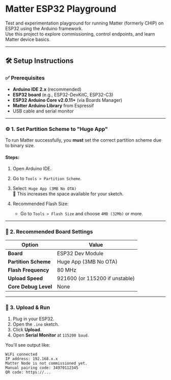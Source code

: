 # Matter ESP32 Playground

Test and experimentation playground for running Matter (formerly CHIP) on ESP32 using the Arduino framework.  
Use this project to explore commissioning, control endpoints, and learn Matter device basics.

---

## 🛠️ Setup Instructions

### ✅ Prerequisites

- **Arduino IDE 2.x** (recommended)
- **ESP32 board** (e.g., ESP32-DevKitC, ESP32-C3)
- **ESP32 Arduino Core v2.0.11+** (via Boards Manager)
- **Matter Arduino Library** from Espressif
- USB cable and serial monitor

---

### ⚙️ 1. Set Partition Scheme to "Huge App"

To run Matter successfully, you **must** set the correct partition scheme due to binary size.

#### Steps:

1. Open Arduino IDE.
2. Go to `Tools > Partition Scheme`.
3. Select: `Huge App (3MB No OTA)`  
   🔸 This increases the space available for your sketch.

4. Recommended Flash Size:
   - Go to `Tools > Flash Size` and choose `4MB (32Mb)` or more.

---

### 🧱 2. Recommended Board Settings

| Option             | Value                        |
|--------------------|------------------------------|
| **Board**          | ESP32 Dev Module             |
| **Partition Scheme** | Huge App (3MB No OTA)     |
| **Flash Frequency** | 80 MHz                      |
| **Upload Speed**    | 921600 (or 115200 if unstable) |
| **Core Debug Level**| None                        |

---

### 🚀 3. Upload & Run

1. Plug in your ESP32.
2. Open the `.ino` sketch.
3. Click **Upload**.
4. Open **Serial Monitor** at `115200 baud`.

You'll see output like:

```plaintext
WiFi connected
IP address: 192.168.x.x
Matter Node is not commissioned yet.
Manual pairing code: 34970112345
QR code: https://...
